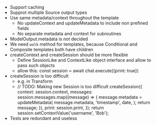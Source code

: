 - Support caching
- Supprot multiple Source output types
- Use same metadata/context throughout the template
  - No updateContext and updateMetadata to include non prefined fields
  - No separate metadata and context for subroutines
- ModelOutput.metadata is not decided
- We need `walk` method for templates, because Conditional and Composite templates both have children
- createContext and createSession should be more flexible
  - Define SessionLike and ContextLike object interface and allow to pass such objects
  - allow this: const session = await chat.execute({print: true})
- createSession is too difficult
  - e.g. in Transform
  - // TODO: Making new Session is too difficult
    createSession({
    context: session.context,
    messages: session.messages.map((message) => {
    message.metadata = updateMetadata(
    message.metadata,
    'timestamp',
    date,
    );
    return message;
    }),
    print: session.print,
    });
    return session.setContextValue('username', 'Bob');
- Tests are redundant and useless

